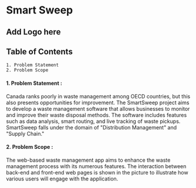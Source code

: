 ﻿# Smart Sweep
 
  ## Add Logo here
  ## Table of Contents
  
```
1. Problem Statement
2. Problem Scope 
```

#### 1. Problem Statement : 
Canada ranks poorly in waste management among OECD countries, but this also presents opportunities for improvement. The SmartSweep project aims to develop a waste management software that allows businesses to monitor and improve their waste disposal methods. The software includes features such as data analysis, smart routing, and live tracking of waste pickups. SmartSweep falls under the domain of "Distribution Management" and "Supply Chain."

#### 2. Problem Scope : 
The web-based waste management app aims to enhance the waste management process with its numerous features. The interaction between back-end and front-end web pages is shown in the picture to illustrate how various users will engage with the application.

